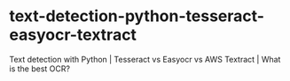 # text-detection-python-tesseract-easyocr-textract
Text detection with Python | Tesseract vs Easyocr vs AWS Textract | What is the best OCR?
